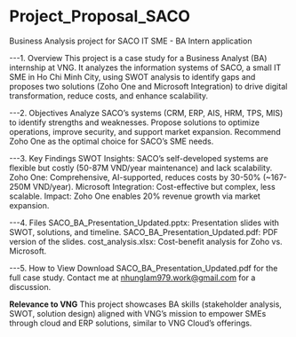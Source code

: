 # Project_Proposal_SACO
Business Analysis project for SACO IT SME - BA Intern application

---1. Overview
This project is a case study for a Business Analyst (BA) internship at VNG. It analyzes the information systems of SACO, a small IT SME in Ho Chi Minh City, using SWOT analysis to identify gaps and proposes two solutions (Zoho One and Microsoft Integration) to drive digital transformation, reduce costs, and enhance scalability.

---2. Objectives
Analyze SACO’s systems (CRM, ERP, AIS, HRM, TPS, MIS) to identify strengths and weaknesses.
Propose solutions to optimize operations, improve security, and support market expansion.
Recommend Zoho One as the optimal choice for SACO’s SME needs.

---3. Key Findings
SWOT Insights: SACO’s self-developed systems are flexible but costly (50-87M VND/year maintenance) and lack scalability.
Zoho One: Comprehensive, AI-supported, reduces costs by 30-50% (~167-250M VND/year).
Microsoft Integration: Cost-effective but complex, less scalable.
Impact: Zoho One enables 20% revenue growth via market expansion.

---4. Files
SACO_BA_Presentation_Updated.pptx: Presentation slides with SWOT, solutions, and timeline.
SACO_BA_Presentation_Updated.pdf: PDF version of the slides.
cost_analysis.xlsx: Cost-benefit analysis for Zoho vs. Microsoft.

---5. How to View
Download SACO_BA_Presentation_Updated.pdf for the full case study.
Contact me at nhunglam979.work@gmail.com for a discussion.

**Relevance to VNG**
This project showcases BA skills (stakeholder analysis, SWOT, solution design) aligned with VNG’s mission to empower SMEs through cloud and ERP solutions, similar to VNG Cloud’s offerings.
